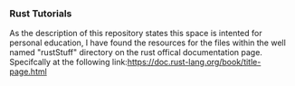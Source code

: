 ### Rust Tutorials 

As the description of this repository states this space is intented for personal education, 
I have found the resources for the files within the well named "rustStuff" directory on the rust offical documentation page.  
Specifcally at the following link:https://doc.rust-lang.org/book/title-page.html
